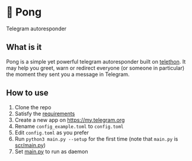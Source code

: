 # 🏓 Pong
Telegram autoresponder
## What is it
Pong is a simple yet powerful telegram autoresponder built on [telethon](https://github.com/LonamiWebs/Telethon). It may help you greet, warn or redirect everyone (or someone in particular) the moment they sent you a message in Telegram.
## How to use
1. Clone the repo
2. Satisfy the [requirements](https://github.com/Lesterrry/pong/blob/master/requirements.txt)
3. Create a new app on https://my.telegram.org
4. Rename `config_example.toml` to `config.toml`
5. Edit `config.toml` as you prefer
6. Run `python3 main.py --setup` for the first time (note that `main.py` is [scr/main.py](https://github.com/Lesterrry/pong/blob/master/))
7. Set [main.py](https://github.com/Lesterrry/pong/blob/master/src/main.py) to run as daemon
